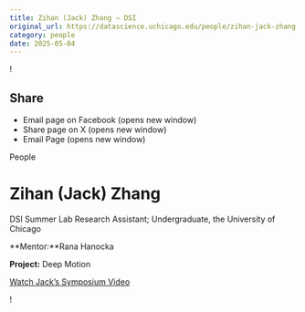 ```yaml
---
title: Zihan (Jack) Zhang – DSI
original_url: https://datascience.uchicago.edu/people/zihan-jack-zhang
category: people
date: 2025-05-04
---
```


<!-- Table-like structure detected -->

!

## Share

* Email page on Facebook (opens new window)
* Share page on X (opens new window)
* Email Page (opens new window)

<!-- Table-like structure detected -->

People

# Zihan (Jack) Zhang

DSI Summer Lab Research Assistant; Undergraduate, the University of Chicago

**Mentor:**Rana Hanocka

**Project:** Deep Motion

[Watch Jack’s Symposium Video](https://youtu.be/KRC6nl0IY4o)

!